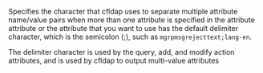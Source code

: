 Specifies the character that cfldap uses to separate multiple attribute name/value pairs when more than one attribute is specified in the attribute attribute or the attribute that you want to use has the default delimiter character, which is the semicolon (;), such as `mgrpmsgrejecttext;lang-en`. 

The delimiter character is used by the query, add, and modify action attributes, and is used by cfldap to output multi-value attributes